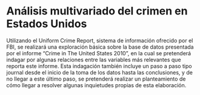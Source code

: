 # Análisis multivariado del crimen en Estados Unidos
Utilizando el Uniform Crime Report, sistema de información ofrecido por el FBI, se realizará una exploración básica sobre la base de datos presentada por el informe “Crime in The United States 2010”, en la cual se pretenderá indagar por algunas relaciones entre las variables más relevantes que reporta este informe. Esta indagación también incluye un paso a paso tipo journal desde el inicio de la toma de los datos hasta las conclusiones, y de no llegar a este último paso, se pretenderá realizar un planteamiento de cómo llegar a resolver algunas inquietudes propias de esta elaboración.
